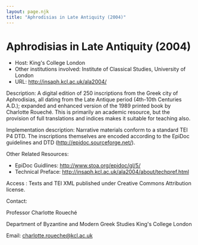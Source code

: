 ```yaml
---
layout: page.njk
title: "Aphrodisias in Late Antiquity (2004)"
---
```

# Aphrodisias in Late Antiquity (2004)











* Host: King's College London
* Other institutions involved: Institute of Classical Studies, University of London
* URL: <http://insaph.kcl.ac.uk/ala2004/>



Description:
 A digital edition of 250 inscriptions from the Greek city of Aphrodisias, all dating
 from the Late Antique period (4th-10th Centuries A.D.); expanded and enhanced version
 of the 1989 printed book by Charlotte Roueché. This is primarily an academic resource,
 but the provision of full translations and indices makes it suitable for teaching
 also.



Implementation description:
 Narrative materials conform to a standard TEI P4 DTD. The inscriptions themselves
 are encoded according to the EpiDoc guidelines and DTD (<http://epidoc.sourceforge.net/>).



Other Related Resources:
 


* EpiDoc Guidlines: <http://www.stoa.org/epidoc/gl/5/>
* Technical Preface: <http://insaph.kcl.ac.uk/ala2004/about/techpref.html>



Access :
 Texts and TEI XML published under Creative Commons Attribution license.



Contact: 



Professor Charlotte Roueché


Department of Byzantine and Modern Greek Studies
 King's College London


Email: [charlotte.roueche@kcl.ac.uk](mailto:charlotte.roueche@kcl.ac.uk)






